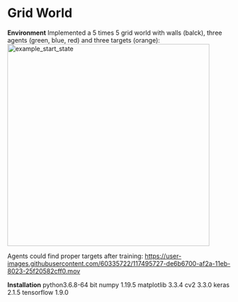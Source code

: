 # Grid World
**Environment**
Implemented a 5 times 5 grid world with walls (balck), three agents (green, blue, red) and three targets (orange):
<img width="456" alt="example_start_state" src="https://user-images.githubusercontent.com/60335722/117495476-86ccfb80-af2a-11eb-9d0a-8239b20c2660.png">

Agents could find proper targets after training:
https://user-images.githubusercontent.com/60335722/117495727-de6b6700-af2a-11eb-8023-25f20582cff0.mov

**Installation**
python3.6.8-64 bit
numpy 1.19.5
matplotlib 3.3.4
cv2 3.3.0
keras 2.1.5
tensorflow 1.9.0
